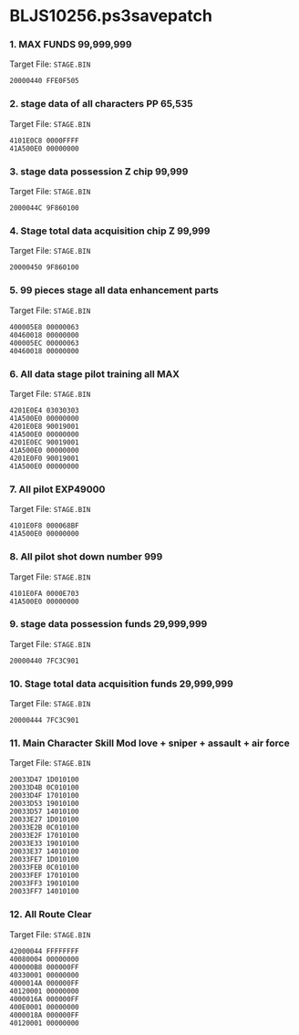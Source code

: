 # BLJS10256.ps3savepatch

### 1. MAX FUNDS 99,999,999

Target File: `STAGE.BIN`

```
20000440 FFE0F505
```

### 2. stage data of all characters PP 65,535

Target File: `STAGE.BIN`

```
4101E0C8 0000FFFF
41A500E0 00000000
```

### 3. stage data possession Z chip 99,999

Target File: `STAGE.BIN`

```
2000044C 9F860100
```

### 4. Stage total data acquisition chip Z 99,999

Target File: `STAGE.BIN`

```
20000450 9F860100
```

### 5. 99 pieces stage all data enhancement parts

Target File: `STAGE.BIN`

```
400005E8 00000063
40460018 00000000
400005EC 00000063
40460018 00000000
```

### 6.  All data stage pilot training all MAX

Target File: `STAGE.BIN`

```
4201E0E4 03030303
41A500E0 00000000
4201E0E8 90019001
41A500E0 00000000
4201E0EC 90019001
41A500E0 00000000
4201E0F0 90019001
41A500E0 00000000
```

### 7. All pilot EXP49000

Target File: `STAGE.BIN`

```
4101E0F8 000068BF
41A500E0 00000000
```

### 8. All pilot shot down number 999

Target File: `STAGE.BIN`

```
4101E0FA 0000E703
41A500E0 00000000
```

### 9. stage data possession funds 29,999,999

Target File: `STAGE.BIN`

```
20000440 7FC3C901
```

### 10.  Stage total data acquisition funds 29,999,999

Target File: `STAGE.BIN`

```
20000444 7FC3C901
```

### 11. Main Character Skill Mod love + sniper + assault + air force

Target File: `STAGE.BIN`

```
20033D47 1D010100
20033D4B 0C010100
20033D4F 17010100
20033D53 19010100
20033D57 14010100
20033E27 1D010100
20033E2B 0C010100
20033E2F 17010100
20033E33 19010100
20033E37 14010100
20033FE7 1D010100
20033FEB 0C010100
20033FEF 17010100
20033FF3 19010100
20033FF7 14010100
```

### 12. All Route Clear

Target File: `STAGE.BIN`

```
42000044 FFFFFFFF
40080004 00000000
400000B8 000000FF
40330001 00000000
4000014A 000000FF
40120001 00000000
4000016A 000000FF
400E0001 00000000
4000018A 000000FF
40120001 00000000
```

